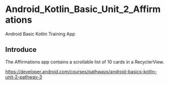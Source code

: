 # Android_Kotlin_Basic_Unit_2_Affirmations
Android Basic Kotlin Training App

## Introduce
The Affirmations app contains a scrollable list of 10 cards in a RecyclerView.

https://developer.android.com/courses/pathways/android-basics-kotlin-unit-2-pathway-3
